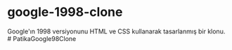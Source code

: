 # google-1998-clone
Google'ın 1998 versiyonunu HTML ve CSS kullanarak tasarlanmış bir klonu.
#   P a t i k a G o o g l e 9 8 C l o n e  
 